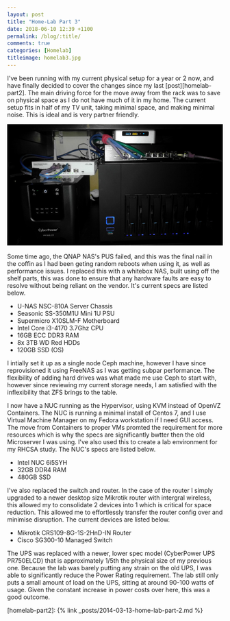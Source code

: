 ```yaml
---
layout: post
title: "Home-Lab Part 3"
date: 2018-06-10 12:39 +1100
permalink: /blog/:title/
comments: true
categories: [Homelab]
titleimage: homelab3.jpg
---
```


I've been running with my current physical setup for a year or 2 now, and have finally decided to cover the changes since my last [post][homelab-part2]. The main driving force for the move away from the rack was to save on physical space as I do not have much of it in my home. The current setup fits in half of my TV unit, taking minimal space, and making minimal noise. This is ideal and is very partner friendly.

<div class="box alt">
    <div class="row uniform 50%">
        <div class="12u centre">
            <span class="image 12u">
                <img class="post-img centre" src="/assets/images/blog/lab3.jpg" title="My current Home-Lab" alt="My current Home-Lab">
            </span>
        </div>
    </div>
</div>

Some time ago, the QNAP NAS's PUS failed, and this was the final nail in the coffin as I had been geting random reboots when using it, as well as performance issues. I replaced this with a whitebox NAS, built using off the shelf parts, this was done to ensure that any hardware faults are easy to resolve without being reliant on the vendor. It's current specs are listed below.

* U-NAS NSC-810A Server Chassis
* Seasonic SS-350M1U Mini 1U PSU
* Supermicro X10SLM-F Motherboard
* Intel Core i3-4170 3.7Ghz CPU
* 16GB ECC DDR3 RAM
* 8x 3TB WD Red HDDs
* 120GB SSD (OS)

I intially set it up as a single node Ceph machine, however I have since reprovisioned it using FreeNAS as I was getting subpar performance. The flexibility of adding hard drives was what made me use Ceph to start with, however since reviewing my current storage needs, I am satisfied with the inflexibility that ZFS brings to the table.

I now have a NUC running as the Hypervisor, using KVM instead of OpenVZ Containers. The NUC is running a minimal install of Centos 7, and I use Virtual Machine Manager on my Fedora workstation if I need GUI access. The move from Containers to proper VMs promted the requirement for more resources which is why the specs are significantly bwtter then the old Microserver I was using. I've also used this to create a lab environment for my RHCSA study. The NUC's specs are listed below.

* Intel NUC 6i5SYH
* 32GB DDR4 RAM
* 480GB SSD

I've also replaced the switch and router. In the case of the router I simply upgraded to a newer desktop size Mikrotik router with intergral wireless, this allowed my to consolidate 2 devices into 1 which is critical for space reduction. This allowed me to effortlessly transfer the router config over and minimise disruption. The current devices are listed below.

* Mikrotik CRS109-8G-1S-2HnD-IN Router
* Cisco SG300-10 Managed Switch

The UPS was replaced with a newer, lower spec model (CyberPower UPS PR750ELCD) that is approximately 1/5th the physical size of my previous one. Because the lab was barely putting any strain on the old UPS, I was able to significantly reduce the Power Rating requirement. The lab still only puts a small amount of load on the UPS, sitting at around 90-100 watts of usage. Given the constant increase in power costs over here, this was a good outcome.

[homelab-part2]: {% link _posts/2014-03-13-home-lab-part-2.md %}
